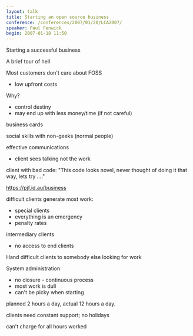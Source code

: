 ```yaml
---
layout: talk
title: Starting an open source business
conference: /conferences/2007/01/20/LCA2007/
speaker: Paul Fenwick
begin: 2007-01-18 11:50
---
```

Starting a successful business

A brief tour of hell

Most customers don't care about FOSS

* low upfront costs

Why?

* control destiny
* may end up with less money/time (if not careful)

business cards

social skills with non-geeks (normal people)

effective communications

* client sees talking not the work

client with bad code: "This code looks novel, never thought of doing it that
way, lets try ...."

<https://pjf.id.au/business>

difficult clients generate most work:

* special clients
* everything is an emergency
* penalty rates

intermediary clients

* no access to end clients

Hand difficult clients to somebody else looking for work

System administration

* no closure - continuous process
* most work is dull
* can't be picky when starting

planned 2 hours a day, actual 12 hours a day.

clients need constant support; no holidays

can't charge for all hours worked
